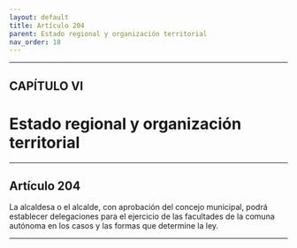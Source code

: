 ```yaml
---
layout: default
title: Artículo 204
parent: Estado regional y organización territorial
nav_order: 18
---
```


---

## CAPÍTULO VI
# Estado regional y organización territorial

---

## Artículo 204

La alcaldesa o el alcalde, con aprobación del concejo municipal, podrá establecer delegaciones para el ejercicio de las facultades de la comuna autónoma en los casos y las formas que determine la ley.

---
